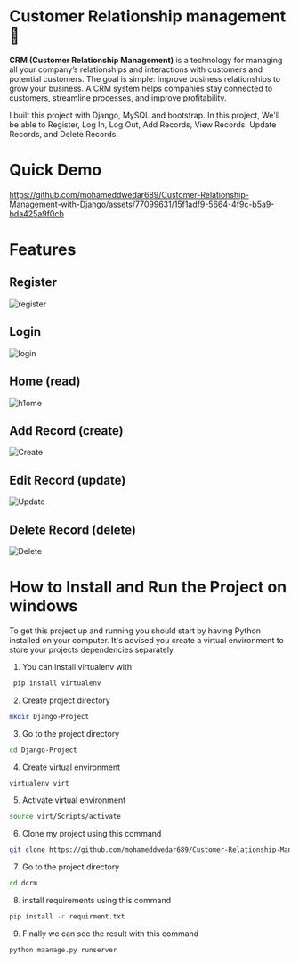 # Customer Relationship management 📝

**CRM (Customer Relationship Management)**  is a technology for managing all your company’s relationships and interactions with customers and potential customers. The goal is simple: Improve business relationships to grow your business. A CRM system helps companies stay connected to customers, streamline processes, and improve profitability.

I built this project with Django, MySQL and bootstrap. In this project, We'll be able to Register, Log In, Log Out, Add Records, View Records, Update Records, and Delete Records. 

# Quick Demo

https://github.com/mohameddwedar689/Customer-Relationship-Management-with-Django/assets/77099631/15f1adf9-5664-4f9c-b5a9-bda425a9f0cb

# Features

## Register

![register](https://github.com/mohameddwedar689/Customer-Relationship-Management-with-Django/assets/77099631/3702c25c-5dac-4b26-8484-ee8fdc1f19bb)

## Login 

![login](https://github.com/mohameddwedar689/Customer-Relationship-Management-with-Django/assets/77099631/87211659-2ec8-44c3-81fc-3b85207ab62d)

## Home (read)

![h1ome](https://github.com/mohameddwedar689/Customer-Relationship-Management-with-Django/assets/77099631/aeb580de-6faf-4146-817f-0886ec8ec399)

## Add Record (create)

![Create](https://github.com/mohameddwedar689/Customer-Relationship-Management-with-Django/assets/77099631/29c8fe21-b66e-4f0b-be71-b76a281559b4)

## Edit Record (update)

![Update](https://github.com/mohameddwedar689/Customer-Relationship-Management-with-Django/assets/77099631/8c7a29f8-fe24-4c41-8d96-a3327eab836e)

## Delete Record (delete)

![Delete](https://github.com/mohameddwedar689/Customer-Relationship-Management-with-Django/assets/77099631/ca23289e-e3f0-4fbf-afe8-b0a06b64c92d)

# How to Install and Run the Project on windows

To get this project up and running you should start by having Python installed on your computer. It's advised you create a virtual environment to store your projects dependencies separately. 

1. You can install virtualenv with

```bash
 pip install virtualenv
```

2. Create project directory

```bash
mkdir Django-Project
```

3. Go to the project directory

```bash
cd Django-Project
```

4. Create virtual environment

```bash
virtualenv virt
```

5. Activate virtual environment

```bash
source virt/Scripts/activate
```

6. Clone my project using this command

```bash
git clone https://github.com/mohameddwedar689/Customer-Relationship-Management-with-Django.git
```

7. Go to the project directory

```bash
cd dcrm
```

8.  install requirements using this command

```bash
pip install -r requirment.txt
```

9. Finally we can see the result with this command

```bash
python maanage.py runserver
```

